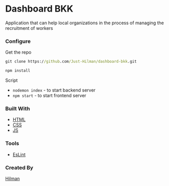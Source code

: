 # Dashboard BKK

Application that can help local organizations in the process of managing the recruitment of workers

### Configure

Get the repo

```cmd
git clone https://github.com/Just-Hilman/dashboard-bkk.git

npm install
```

Script

- `nodemon index` - to start backend server
- `npm start` - to start frontend server

### Built With

- [HTML](https://www.w3schools.com/html/)
- [CSS](https://www.w3schools.com/css/)
- [JS](https://www.javascript.com/)

### Tools

- [EsLint](https://eslint.org/)

### Created By

[Hilman](https://github.com/Just-Hilman)